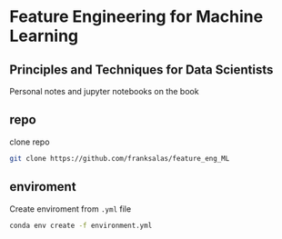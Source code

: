 # Feature Engineering for Machine Learning
## Principles and Techniques for Data Scientists

Personal notes and jupyter notebooks on the book

## repo
clone repo

```bash
git clone https://github.com/franksalas/feature_eng_ML 
```

## enviroment
Create enviroment from `.yml` file
```bash
conda env create -f environment.yml
```

